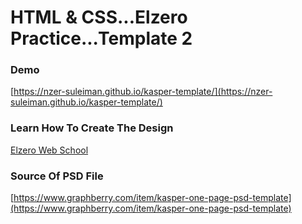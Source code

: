 # HTML & CSS...Elzero Practice...Template 2

### Demo

[https://nzer-suleiman.github.io/kasper-template/](https://nzer-suleiman.github.io/kasper-template/)

### Learn How To Create The Design

[Elzero Web School](https://www.youtube.com/playlist?list=PLDoPjvoNmBAy1l-2A21ng3gxEyocruT0t)

### Source Of PSD File

[https://www.graphberry.com/item/kasper-one-page-psd-template](https://www.graphberry.com/item/kasper-one-page-psd-template)
